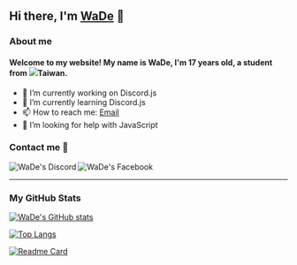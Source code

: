 ## Hi there, I'm [WaDe](https://github.com/wen648) 👋

### About me

#### Welcome to my website! My name is WaDe, I'm 17 years old, a student from <img src="https://raw.githubusercontent.com/wen648/wen648/main/tw.png">**Taiwan**.

- 🔭 I’m currently working on Discord.js
- 🌱 I’m currently learning Discord.js
- 📫 How to reach me: [Email](mailto:wen18842254@gmail.com)
- 🤔 I’m looking for help with JavaScript

### Contact me 🤝

  <a href="https://discord.gg/7ZTV2Z8ka4">
  <img align="left" alt="WaDe's Discord"  src="https://raw.githubusercontent.com/wen648/wen648/main/discord.png" />
  </a>
  <a href="https://www.facebook.com/wen648">
  <img align="left" alt="WaDe's Facebook"  src="https://raw.githubusercontent.com/wen648/wen648/main/fb.png" />
  </a>
<br>
  
---

### My GitHub Stats

[![WaDe's GitHub stats](https://github-readme-stats.vercel.app/api?username=wen648&show_icons=true&theme=vision-friendly-dark&hide_border=true)](https://github.com/wen648)

[![Top Langs](https://github-readme-stats.vercel.app/api/top-langs/?username=wen648&theme=vision-friendly-dark&hide_border=true)](https://github.com/wen648)

[![Readme Card](https://github-readme-stats.vercel.app/api/pin/?username=wen648&repo=Canghai&theme=vision-friendly-dark&show_owner=true&hide_border=true)](https://github.com/wen648/Canghai)
